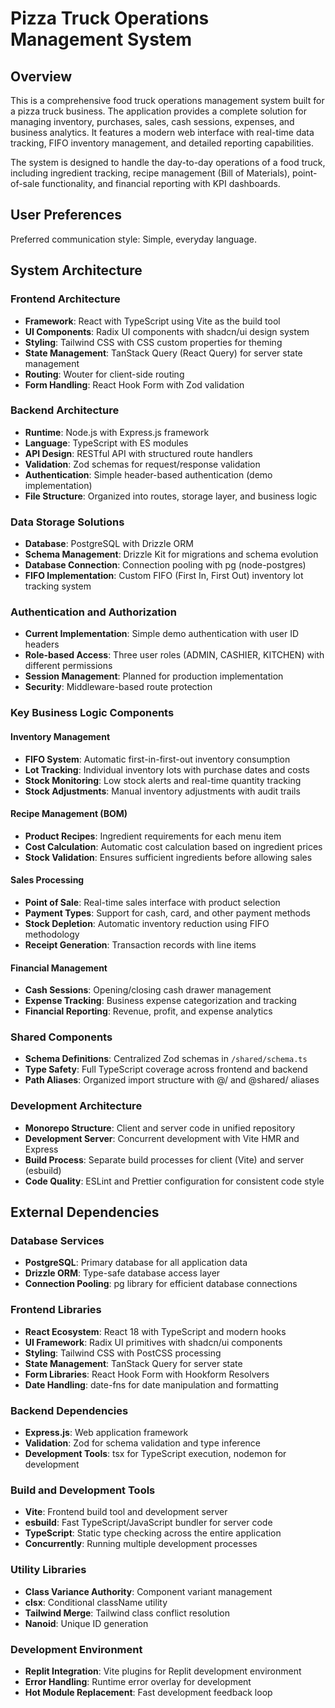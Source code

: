 # Pizza Truck Operations Management System

## Overview

This is a comprehensive food truck operations management system built for a pizza truck business. The application provides a complete solution for managing inventory, purchases, sales, cash sessions, expenses, and business analytics. It features a modern web interface with real-time data tracking, FIFO inventory management, and detailed reporting capabilities.

The system is designed to handle the day-to-day operations of a food truck, including ingredient tracking, recipe management (Bill of Materials), point-of-sale functionality, and financial reporting with KPI dashboards.

## User Preferences

Preferred communication style: Simple, everyday language.

## System Architecture

### Frontend Architecture
- **Framework**: React with TypeScript using Vite as the build tool
- **UI Components**: Radix UI components with shadcn/ui design system
- **Styling**: Tailwind CSS with CSS custom properties for theming
- **State Management**: TanStack Query (React Query) for server state management
- **Routing**: Wouter for client-side routing
- **Form Handling**: React Hook Form with Zod validation

### Backend Architecture
- **Runtime**: Node.js with Express.js framework
- **Language**: TypeScript with ES modules
- **API Design**: RESTful API with structured route handlers
- **Validation**: Zod schemas for request/response validation
- **Authentication**: Simple header-based authentication (demo implementation)
- **File Structure**: Organized into routes, storage layer, and business logic

### Data Storage Solutions
- **Database**: PostgreSQL with Drizzle ORM
- **Schema Management**: Drizzle Kit for migrations and schema evolution
- **Database Connection**: Connection pooling with pg (node-postgres)
- **FIFO Implementation**: Custom FIFO (First In, First Out) inventory lot tracking system

### Authentication and Authorization
- **Current Implementation**: Simple demo authentication with user ID headers
- **Role-based Access**: Three user roles (ADMIN, CASHIER, KITCHEN) with different permissions
- **Session Management**: Planned for production implementation
- **Security**: Middleware-based route protection

### Key Business Logic Components

#### Inventory Management
- **FIFO System**: Automatic first-in-first-out inventory consumption
- **Lot Tracking**: Individual inventory lots with purchase dates and costs
- **Stock Monitoring**: Low stock alerts and real-time quantity tracking
- **Stock Adjustments**: Manual inventory adjustments with audit trails

#### Recipe Management (BOM)
- **Product Recipes**: Ingredient requirements for each menu item
- **Cost Calculation**: Automatic cost calculation based on ingredient prices
- **Stock Validation**: Ensures sufficient ingredients before allowing sales

#### Sales Processing
- **Point of Sale**: Real-time sales interface with product selection
- **Payment Types**: Support for cash, card, and other payment methods
- **Stock Depletion**: Automatic inventory reduction using FIFO methodology
- **Receipt Generation**: Transaction records with line items

#### Financial Management
- **Cash Sessions**: Opening/closing cash drawer management
- **Expense Tracking**: Business expense categorization and tracking
- **Financial Reporting**: Revenue, profit, and expense analytics

### Shared Components
- **Schema Definitions**: Centralized Zod schemas in `/shared/schema.ts`
- **Type Safety**: Full TypeScript coverage across frontend and backend
- **Path Aliases**: Organized import structure with @/ and @shared/ aliases

### Development Architecture
- **Monorepo Structure**: Client and server code in unified repository
- **Development Server**: Concurrent development with Vite HMR and Express
- **Build Process**: Separate build processes for client (Vite) and server (esbuild)
- **Code Quality**: ESLint and Prettier configuration for consistent code style

## External Dependencies

### Database Services
- **PostgreSQL**: Primary database for all application data
- **Drizzle ORM**: Type-safe database access layer
- **Connection Pooling**: pg library for efficient database connections

### Frontend Libraries
- **React Ecosystem**: React 18 with TypeScript and modern hooks
- **UI Framework**: Radix UI primitives with shadcn/ui components
- **Styling**: Tailwind CSS with PostCSS processing
- **State Management**: TanStack Query for server state
- **Form Libraries**: React Hook Form with Hookform Resolvers
- **Date Handling**: date-fns for date manipulation and formatting

### Backend Dependencies
- **Express.js**: Web application framework
- **Validation**: Zod for schema validation and type inference
- **Development Tools**: tsx for TypeScript execution, nodemon for development

### Build and Development Tools
- **Vite**: Frontend build tool and development server
- **esbuild**: Fast TypeScript/JavaScript bundler for server code
- **TypeScript**: Static type checking across the entire application
- **Concurrently**: Running multiple development processes

### Utility Libraries
- **Class Variance Authority**: Component variant management
- **clsx**: Conditional className utility
- **Tailwind Merge**: Tailwind class conflict resolution
- **Nanoid**: Unique ID generation

### Development Environment
- **Replit Integration**: Vite plugins for Replit development environment
- **Error Handling**: Runtime error overlay for development
- **Hot Module Replacement**: Fast development feedback loop